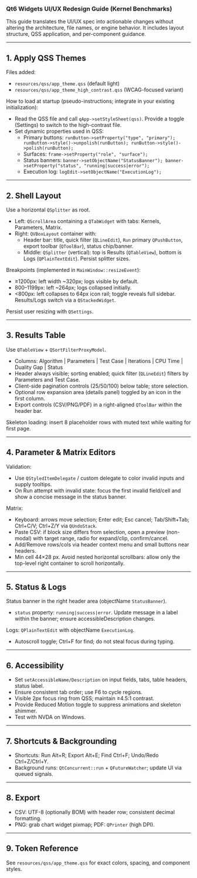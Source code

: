 ### Qt6 Widgets UI/UX Redesign Guide (Kernel Benchmarks)

This guide translates the UI/UX spec into actionable changes without altering the architecture, file names, or engine behavior. It includes layout structure, QSS application, and per-component guidance.

---

## 1. Apply QSS Themes

Files added:

- `resources/qss/app_theme.qss` (default light)
- `resources/qss/app_theme_high_contrast.qss` (WCAG-focused variant)

How to load at startup (pseudo-instructions; integrate in your existing initialization):

- Read the QSS file and call `qApp->setStyleSheet(qss)`. Provide a toggle (Settings) to switch to the high-contrast file.
- Set dynamic properties used in QSS:
  - Primary buttons: `runButton->setProperty("type", "primary"); runButton->style()->unpolish(runButton); runButton->style()->polish(runButton);`
  - Surfaces: `frame->setProperty("role", "surface");`
  - Status banners: `banner->setObjectName("StatusBanner"); banner->setProperty("status", "running|success|error");`
  - Execution log: `logEdit->setObjectName("ExecutionLog");`

---

## 2. Shell Layout

Use a horizontal `QSplitter` as root.

- Left: `QScrollArea` containing a `QTabWidget` with tabs: Kernels, Parameters, Matrix.
- Right: `QVBoxLayout` container with:
  - Header bar: title, quick filter (`QLineEdit`), `Run` primary `QPushButton`, export toolbar (`QToolBar`), status chip/banner.
  - Middle: `QSplitter` (vertical): top is Results (`QTableView`), bottom is Logs (`QPlainTextEdit`). Persist splitter sizes.

Breakpoints (implemented in `MainWindow::resizeEvent`):

- ≥1200px: left width ~320px; logs visible by default.
- 800–1199px: left ~264px; logs collapsed initially.
- <800px: left collapses to 64px icon rail; toggle reveals full sidebar. Results/Logs switch via a `QStackedWidget`.

Persist user resizing with `QSettings`.

---

## 3. Results Table

Use `QTableView` + `QSortFilterProxyModel`.

- Columns: Algorithm | Parameters | Test Case | Iterations | CPU Time | Duality Gap | Status
- Header always visible; sorting enabled; quick filter (`QLineEdit`) filters by Parameters and Test Case.
- Client-side pagination controls (25/50/100) below table; store selection.
- Optional row expansion area (details panel) toggled by an icon in the first column.
- Export controls (CSV/PNG/PDF) in a right-aligned `QToolBar` within the header bar.

Skeleton loading: insert 8 placeholder rows with muted text while waiting for first page.

---

## 4. Parameter & Matrix Editors

Validation:

- Use `QStyledItemDelegate` / custom delegate to color invalid inputs and supply tooltips.
- On Run attempt with invalid state: focus the first invalid field/cell and show a concise message in the status banner.

Matrix:

- Keyboard: arrows move selection; Enter edit; Esc cancel; Tab/Shift+Tab; Ctrl+C/V; Ctrl+Z/Y via `QUndoStack`.
- Paste CSV: if block size differs from selection, open a preview (non-modal) with target range, radio for expand/clip, confirm/cancel.
- Add/Remove rows/cols via header context menu and small buttons near headers.
- Min cell 44×28 px. Avoid nested horizontal scrollbars: allow only the top-level right container to scroll horizontally.

---

## 5. Status & Logs

Status banner in the right header area (objectName `StatusBanner`).

- `status` property: `running|success|error`. Update message in a label within the banner; ensure accessibleDescription changes.

Logs: `QPlainTextEdit` with objectName `ExecutionLog`.

- Autoscroll toggle; Ctrl+F for find; do not steal focus during typing.

---

## 6. Accessibility

- Set `setAccessibleName/Description` on input fields, tabs, table headers, status label.
- Ensure consistent tab order; use F6 to cycle regions.
- Visible 2px focus ring from QSS; maintain ≥4.5:1 contrast.
- Provide Reduced Motion toggle to suppress animations and skeleton shimmer.
- Test with NVDA on Windows.

---

## 7. Shortcuts & Backgrounding

- Shortcuts: Run Alt+R; Export Alt+E; Find Ctrl+F; Undo/Redo Ctrl+Z/Ctrl+Y.
- Background runs: `QtConcurrent::run` + `QFutureWatcher`; update UI via queued signals.

---

## 8. Export

- CSV: UTF-8 (optionally BOM) with header row; consistent decimal formatting.
- PNG: grab chart widget pixmap; PDF: `QPrinter` (high DPI).

---

## 9. Token Reference

See `resources/qss/app_theme.qss` for exact colors, spacing, and component styles.




